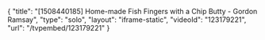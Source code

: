 {
    "title": "[1508440185] Home-made Fish Fingers with a Chip Butty - Gordon Ramsay",
    "type": "solo",
    "layout": "iframe-static",
    "videoId": "123179221",
    "url": "\/tvpembed\/123179221"
}